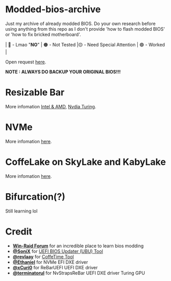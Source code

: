 # Modded-bios-archive
Just my archive of already modded BIOS. Do your own research before using anything from this repo as I don't provide 'how to flash modded BIOS' or 'how to fix bricked motherboard'.

| 🔴 - Lmao "**NO**" | 🟠 - Not Tested |🟡 - Need Special Attention | 🟢 - Worked |

Open request [here](https://github.com/HanmineKa/Modded-bios-archive/discussions/1).

**NOTE : ALWAYS DO BACKUP YOUR ORIGINAL BIOS!!!**
# Resizable Bar
More infomation [Intel & AMD](https://github.com/xCuri0/ReBarUEFI), [Nvdia Turing](https://github.com/terminatorul/NvStrapsReBar).
# NVMe
More infomation [here](https://winraid.level1techs.com/t/howto-get-full-nvme-support-for-all-systems-with-an-ami-uefi-bios/30901).
# CoffeLake on SkyLake and KabyLake
More infomation [here](https://winraid.level1techs.com/t/tool-easy-automated-mod-tool-for-coffee-lake-bios/32795).
# Bifurcation(?)
Still learning lol
# Credit
- **[Win-Raid Forum](https://winraid.level1techs.com/)** for an incredible place to learn bios modding
- **[@SoniX](https://winraid.level1techs.com/u/sonix/summary)** for [UEFI BIOS Updater (UBU) Tool](https://winraid.level1techs.com/t/tool-guide-news-uefi-bios-updater-ubu/30357)
- **[@revlaay](https://winraid.level1techs.com/u/revlaay/summary)** for [CoffeTime Tool](https://winraid.level1techs.com/t/tool-easy-automated-mod-tool-for-coffee-lake-bios/32795)
- **[@Ethaniel](https://winraid.level1techs.com/u/ethaniel/summary)** for NVMe EFI DXE driver
- **[@xCuri0](https://github.com/xCuri0)** for ReBarUEFI UEFI DXE driver
- **[@terminatorul](https://github.com/terminatorul)** for NvStrapsReBar UEFI DXE driver Turing GPU
